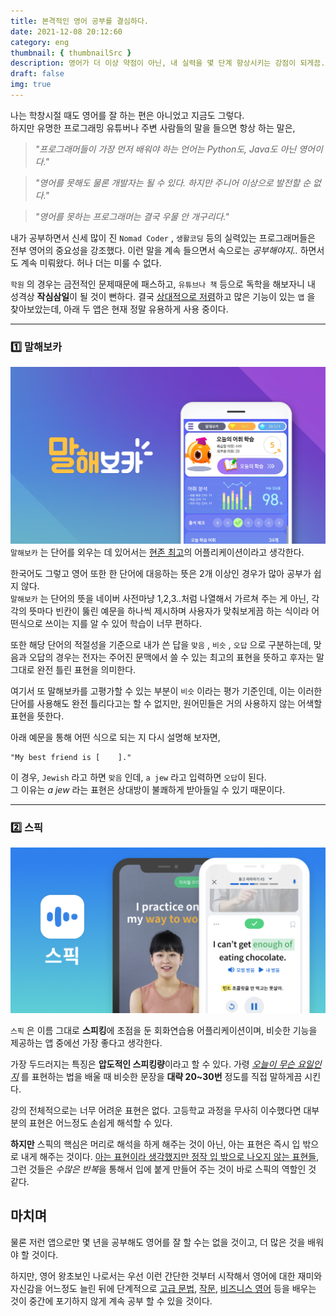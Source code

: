 ```yaml
---
title: 본격적인 영어 공부를 결심하다.
date: 2021-12-08 20:12:60
category: eng
thumbnail: { thumbnailSrc }
description: 영어가 더 이상 약점이 아닌, 내 실력을 몇 단계 향상시키는 강점이 되게끔...
draft: false
img: true
---
```


나는 학창시절 때도 영어를 잘 하는 편은 아니었고 지금도 그렇다.  
하지만 유명한 프로그래밍 유튜버나 주변 사람들의 말을 들으면 항상 하는 말은,

> _"프로그래머들이 가장 먼저 배워야 하는 언어는 Python도, Java도 아닌 영어이다."_

> _"영어를 못해도 물론 개발자는 될 수 있다. 하지만 주니어 이상으로 발전할 순 없다."_

> _"영어를 못하는 프로그래머는 결국 우물 안 개구리다."_

내가 공부하면서 신세 많이 진 `Nomad Coder` , `생활코딩` 등의 실력있는 프로그래머들은 전부 영어의 중요성을 강조했다. 이런 말을 계속 들으면서 속으로는 _공부해야지.._ 하면서도 계속 미뤄왔다. 허나 더는 미룰 수 없다.

`학원` 의 경우는 금전적인 문제때문에 패스하고, `유튜브나 책` 등으로 독학을 해보자니 내 성격상 **작심삼일**이 될 것이 뻔하다. 결국 <u>상대적으로 저렴</u>하고 많은 기능이 있는 `앱` 을 찾아보았는데, 아래 두 앱은 현재 정말 유용하게 사용 중이다.

---

### 1️⃣ 말해보카

![MalhaeVoca](./img/malhaevoca.png)  
`말해보카` 는 단어를 외우는 데 있어서는 <u>현존 최고</u>의 어플리케이션이라고 생각한다.

한국어도 그렇고 영어 또한 한 단어에 대응하는 뜻은 2개 이상인 경우가 많아 공부가 쉽지 않다.  
`말해보카` 는 단어의 뜻을 네이버 사전마냥 1,2,3..처럼 나열해서 가르쳐 주는 게 아닌, 각각의 뜻마다 빈칸이 뚫린 예문을 하나씩 제시하며 사용자가 맞춰보게끔 하는 식이라 어떤식으로 쓰이는 지를 알 수 있어 학습이 너무 편하다.

또한 해당 단어의 적절성을 기준으로 내가 쓴 답을 `맞음` , `비슷` , `오답` 으로 구분하는데, 맞음과 오답의 경우는 전자는 주어진 문맥에서 쓸 수 있는 최고의 표현을 뜻하고 후자는 말 그대로 완전 틀린 표현을 의미한다.

여기서 또 말해보카를 고평가할 수 있는 부분이 `비슷` 이라는 평가 기준인데, 이는 이러한 단어를 사용해도 완전 틀리다고는 할 수 없지만, 원어민들은 거의 사용하지 않는 어색할 표현을 뜻한다.

아래 예문을 통해 어떤 식으로 되는 지 다시 설명해 보자면,

```
"My best friend is [    ]."
```

이 경우, `Jewish` 라고 하면 `맞음` 인데, `a jew` 라고 입력하면 `오답`이 된다.  
그 이유는 _a jew_ 라는 표현은 상대방이 불쾌하게 받아들일 수 있기 때문이다.

---

### 2️⃣ 스픽

![speak](./img/speak.jpeg)

`스픽` 은 이름 그대로 **스피킹**에 초점을 둔 회화연습용 어플리케이션이며, 비슷한 기능을 제공하는 앱 중에선 가장 좋다고 생각한다.

가장 두드러지는 특징은 **압도적인 스피킹량**이라고 할 수 있다. 가령 _<u>오늘이 무슨 요일인지</u>_ 를 표현하는 법을 배울 때 비슷한 문장을 **대략 20~30번** 정도를 직접 말하게끔 시킨다.

<!-- 한국식 영어 교육을 꾸준히 받아온 나로서는 독해를 할 때는 분명 아는 표현이 많지만 정작 그 표현을 사용하려면 잘 나오지 않는 경우가 태반이다. -->

강의 전체적으로는 너무 어려운 표현은 없다. 고등학교 과정을 무사히 이수했다면 대부분의 표현은 어느정도 손쉽게 해석할 수 있다.

**하지만** 스픽의 핵심은 머리로 해석을 하게 해주는 것이 아닌, 아는 표현은 즉시 입 밖으로 내게 해주는 것이다. <u>아는 표현이라 생각했지만 정작 입 밖으로 나오지 않는 표현들</u>, 그런 것들은 *수많은 반복*을 통해서 입에 붙게 만들어 주는 것이 바로 스픽의 역할인 것 같다.

## 마치며

물론 저런 앱으로만 몇 년을 공부해도 영어를 잘 할 수는 없을 것이고, 더 많은 것을 배워야 할 것이다.

하지만, 영어 왕초보인 나로서는 우선 이런 간단한 것부터 시작해서 영어에 대한 재미와 자신감을 어느정도 늘린 뒤에 단계적으로 <u>고급 문법</u>, <u>작문</u>, <u>비즈니스 영어</u> 등을 배우는 것이 중간에 포기하지 않게 계속 공부 할 수 있을 것이다.
